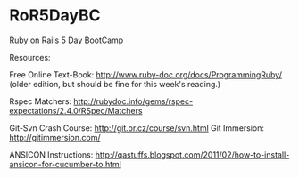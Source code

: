 RoR5DayBC
=========

Ruby on Rails 5 Day BootCamp

Resources: 

Free Online Text-Book: http://www.ruby-doc.org/docs/ProgrammingRuby/ (older edition, but should be fine for this week's reading.)

Rspec Matchers: http://rubydoc.info/gems/rspec-expectations/2.4.0/RSpec/Matchers

Git-Svn Crash Course: http://git.or.cz/course/svn.html
Git Immersion: http://gitimmersion.com/

ANSICON Instructions: http://qastuffs.blogspot.com/2011/02/how-to-install-ansicon-for-cucumber-to.html